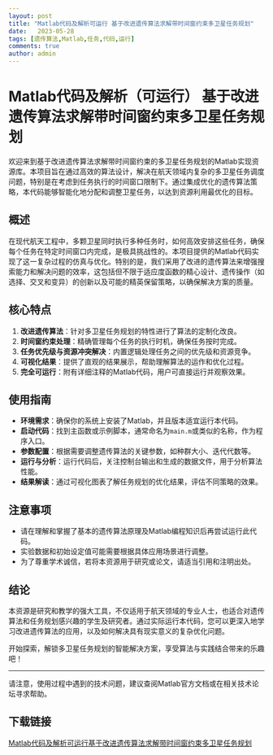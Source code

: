 ```yaml
---
layout: post
title: "Matlab代码及解析可运行 基于改进遗传算法求解带时间窗约束多卫星任务规划"
date:   2023-05-28
tags: [遗传算法,Matlab,任务,代码,运行]
comments: true
author: admin
---
```

# Matlab代码及解析（可运行） 基于改进遗传算法求解带时间窗约束多卫星任务规划

欢迎来到基于改进遗传算法求解带时间窗约束的多卫星任务规划的Matlab实现资源库。本项目旨在通过高效的算法设计，解决在航天领域内复杂的多卫星任务调度问题，特别是在考虑到任务执行的时间窗口限制下。通过集成优化的遗传算法策略，本代码能够智能化地分配和调整卫星任务，以达到资源利用最优化的目标。

## 概述

在现代航天工程中，多颗卫星同时执行多种任务时，如何高效安排这些任务，确保每个任务在特定时间窗口内完成，是极具挑战性的。本项目提供的Matlab代码实现了这一复杂过程的仿真与优化。特别的是，我们采用了改进的遗传算法来增强搜索能力和解决问题的效率，这包括但不限于适应度函数的精心设计、遗传操作（如选择、交叉和变异）的创新以及可能的精英保留策略，以确保解决方案的质量。

## 核心特点

1. **改进遗传算法**：针对多卫星任务规划的特性进行了算法的定制化改良。
2. **时间窗约束处理**：精确管理每个任务的执行时机，确保任务按时完成。
3. **任务优先级与资源冲突解决**：内置逻辑处理任务之间的优先级和资源竞争。
4. **可视化结果**：提供了直观的结果展示，帮助理解算法的运作和优化过程。
5. **完全可运行**：附有详细注释的Matlab代码，用户可直接运行并观察效果。

## 使用指南

- **环境需求**：确保你的系统上安装了Matlab，并且版本适宜运行本代码。
- **启动代码**：找到主函数或示例脚本，通常命名为`main.m`或类似的名称，作为程序入口。
- **参数配置**：根据需要调整遗传算法的关键参数，如种群大小、迭代代数等。
- **运行与分析**：运行代码后，关注控制台输出和生成的数据文件，用于分析算法性能。
- **结果解读**：通过可视化图表了解任务规划的优化结果，评估不同策略的效果。

## 注意事项

- 请在理解和掌握了基本的遗传算法原理及Matlab编程知识后再尝试运行此代码。
- 实验数据和初始设定值可能需要根据具体应用场景进行调整。
- 为了尊重学术诚信，若将本资源用于研究或论文，请适当引用和注明出处。

## 结论

本资源是研究和教学的强大工具，不仅适用于航天领域的专业人士，也适合对遗传算法和任务规划感兴趣的学生及研究者。通过实际运行本代码，您可以更深入地学习改进遗传算法的应用，以及如何解决具有现实意义的复杂优化问题。

开始探索，解锁多卫星任务规划的智能解决方案，享受算法与实践结合带来的乐趣吧！

---

请注意，使用过程中遇到的技术问题，建议查阅Matlab官方文档或在相关技术论坛寻求帮助。

## 下载链接

[Matlab代码及解析可运行基于改进遗传算法求解带时间窗约束多卫星任务规划](https://pan.quark.cn/s/6e29d9ec2a88)